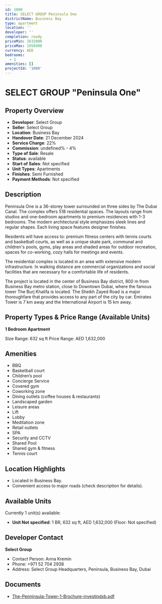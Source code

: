 ```yaml
---
id: 1080
title: SELECT GROUP Peninsula One
districtName: Business Bay
type: apartment
location: ''
developer: ''
completion: ready
priceMin: 1632000
priceMax: 1958400
currency: AED
bedrooms:
  - 1
amenities: []
projectId: '1080'
---
```


# SELECT GROUP "Peninsula One"

## Property Overview
- **Developer**: Select Group
- **Seller**: Select Group
- **Location**: Business Bay
- **Handover Date**: 21 December 2024
- **Service Charge**: 22%
- **Commission**: undefined% - 4%
- **Type of Sale**: Resale
- **Status**: available
- **Start of Sales**: Not specified
- **Unit Types**: Apartments
- **Finishes**: Semi Furnished
- **Payment Methods**: Not specified

## Description
Peninsula One is a 36-storey tower surrounded on three sides by The Dubai Canal. The complex offers 518 residential spaces. The layouts range from studios and one-bedroom apartments to premium residences with 1-3 bedrooms. The modern architectural style emphasizes sleek lines and regular shapes. Each living space features designer finishes.

Residents will have access to: premium fitness centers with tennis courts and basketball courts, as well as a unique skate park, communal and children's pools, gyms, play areas and shaded areas for outdoor recreation, spaces for co-working, cozy halls for meetings and events.

The residential complex is located in an area with extensive modern infrastructure. In walking distance are commercial organizations and social facilities that are necessary for a comfortable life of residents.

The project is located in the center of Business Bay district, 800 m from Business Bay metro station, close to Downtown Dubai, where the famous tower The Burj Khalifa is located. The Sheikh Zayed Road is a major thoroughfare that provides access to any part of the city by car. Emirates Tower is 7 km away and the International Airport is 15 km away.

## Property Types & Price Range (Available Units)
**1 Bedroom Apartment**

Size Range: 632 sq ft
Price Range: AED 1,632,000

## Amenities
- BBQ
- Basketball court
- Children’s pool
- Concierge Service
- Covered gym
- Coworking zone
- Dining outlets  (coffee houses & restaurants)
- Landscaped garden
- Leisure areas
- Lift
- Lobby
- Meditation zone
- Retail outlets
- SPA
- Security and CCTV
- Shared Pool
- Shared gym & fitness
- Tennis court

## Location Highlights
- Located in Business Bay.
- Convenient access to major roads (check description for details).

## Available Units
Currently 1 unit(s) available:
- **Unit Not specified**: 1 BR, 632 sq ft, AED 1,632,000 (Floor: Not specified)

## Developer Contact
**Select Group**
- Contact Person: Anna Kremin
- Phone: +971 52 704 2938
- Address: Select Group Headquarters, Peninsula, Business Bay, Dubai

## Documents
- [The-Penninsula-Tower-1-Brochure-investindxb.pdf](https://cdn.geniemap.net/2024/02/21/dQBbD8DyrmwyOUxxngWlA7f5f8288QgPdH8sCv5H.pdf)
